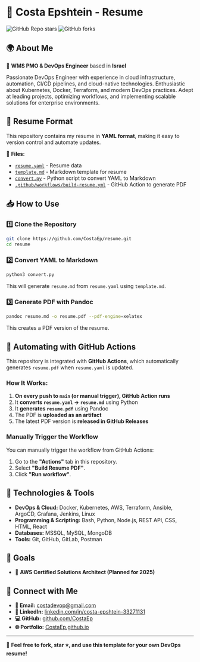 # 📄 Costa Epshtein - Resume

![GitHub Repo stars](https://img.shields.io/github/stars/CostaEp/resume?style=social)
![GitHub forks](https://img.shields.io/github/forks/CostaEp/resume?style=social)

## 🌍 About Me
🚀 **WMS PMO & DevOps Engineer** based in **Israel**

Passionate DevOps Engineer with experience in cloud infrastructure, automation, CI/CD pipelines, and cloud-native technologies. Enthusiastic about Kubernetes, Docker, Terraform, and modern DevOps practices. Adept at leading projects, optimizing workflows, and implementing scalable solutions for enterprise environments.

## 📜 Resume Format
This repository contains my resume in **YAML format**, making it easy to version control and automate updates.

📂 **Files:**
- [`resume.yaml`](resume.yaml) - Resume data
- [`template.md`](template.md) - Markdown template for resume
- [`convert.py`](convert.py) - Python script to convert YAML to Markdown
- [`.github/workflows/build-resume.yml`](.github/workflows/build-resume.yml) - GitHub Action to generate PDF

## 📥 How to Use
### 1️⃣ Clone the Repository
```sh
git clone https://github.com/CostaEp/resume.git
cd resume
```

### 2️⃣ Convert YAML to Markdown
```sh
python3 convert.py
```
This will generate `resume.md` from `resume.yaml` using `template.md`.

### 3️⃣ Generate PDF with Pandoc
```sh
pandoc resume.md -o resume.pdf --pdf-engine=xelatex
```
This creates a PDF version of the resume.

## 🚀 Automating with GitHub Actions
This repository is integrated with **GitHub Actions**, which automatically generates `resume.pdf` when `resume.yaml` is updated.

### How It Works:
1. **On every push to `main` (or manual trigger), GitHub Action runs**
2. It **converts `resume.yaml` → `resume.md`** using Python
3. It **generates `resume.pdf`** using Pandoc
4. The PDF is **uploaded as an artifact**
5. The latest PDF version is **released in GitHub Releases**

### Manually Trigger the Workflow
You can manually trigger the workflow from GitHub Actions:
1. Go to the **"Actions"** tab in this repository.
2. Select **"Build Resume PDF"**.
3. Click **"Run workflow"**.

## 📌 Technologies & Tools
- **DevOps & Cloud:** Docker, Kubernetes, AWS, Terraform, Ansible, ArgoCD, Grafana, Jenkins, Linux
- **Programming & Scripting:** Bash, Python, Node.js, REST API, CSS, HTML, React
- **Databases:** MSSQL, MySQL, MongoDB
- **Tools:** Git, GitHub, GitLab, Postman

## 🎯 Goals
- 📜 **AWS Certified Solutions Architect (Planned for 2025)**

## 🔗 Connect with Me
- **📧 Email:** [costadevop@gmail.com](mailto:costadevop@gmail.com)
- **🔗 LinkedIn:** [linkedin.com/in/costa-epshtein-33271131](https://www.linkedin.com/in/costa-epshtein-33271131/)
- **💻 GitHub:** [github.com/CostaEp](https://github.com/CostaEp)
- **🌐 Portfolio:** [CostaEp.github.io](https://CostaEp.github.io)

---

🚀 **Feel free to fork, star ⭐, and use this template for your own DevOps resume!**
